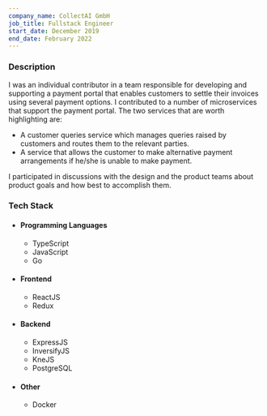 ```yaml
---
company_name: CollectAI GmbH
job_title: Fullstack Engineer
start_date: December 2019
end_date: February 2022
---
```


### Description
I was an individual contributor in a team responsible for developing and supporting a payment portal that enables
customers to settle their invoices using several payment options. I contributed to a number of microservices that
support the payment portal. The two services that are worth highlighting are:
- A customer queries service which manages queries raised by customers and routes them to the relevant parties.
- A service that allows the customer to make alternative payment arrangements if he/she is unable to make payment.

I participated in discussions with the design and the product teams about product goals and how best to accomplish them.

### Tech Stack

- #### Programming Languages
  - TypeScript
  - JavaScript
  - Go

- #### Frontend
  - ReactJS
  - Redux

- #### Backend
  - ExpressJS
  - InversifyJS
  - KneJS
  - PostgreSQL
- #### Other
  - Docker
